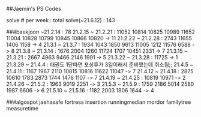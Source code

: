 ##Jaemin's PS Codes

solve # per week : 
total solve(~21.6.12) : 143

###baekjoon
~21.2.14 : 78
21.2.15 ~ 21.2.21 : 11052 10814 10825 10989 11652 11004 10828 10799 10845 10866 10820 -> 11
21.2.22 ~ 21.2.28 : 2743 11655 1406 1158 -> 4
21.3.1 ~ 21.3.7 : 1934 1043 1850 9613 11005 1212 11576 6588 -> 8
21.3.8 ~ 21.3.14 : 1676 2004 1260 11724 1707 10451 2331 -> 7
21.3.15 ~ 21.3.21 : 2667 4963 9466 2146 1991 -> 5
21.3.22 ~ 21.3.28 :  11725 -> 1
21.3.29 ~ 21.4.4 : 태권도 1단따면 포상휴가 3일이래서 준비했는데 취소됨;;
21.4.5 ~ 21.4.11 : 1167 1967 2110 10815 10816 11622 11047 -> 7
21.4.12 ~ 21.4.18 : 2875 10610 1783 2873 1744 1476 1107 -> 7
21.4.19 ~ 21.4.25 : 10819 10971 -> 2
21.4.26 ~ 21.5.2 : 1963 9019 2251 -> 3
21.5.3 ~ 21.5.9 : 1759 2186 5014 2580 1987 6606 -> 6
21.5.10 ~ 21.5.16 : 1182 2003 1806 1644 -> 4

###algospot
jaehasafe fortress insertion runningmedian mordor familytree measuretime